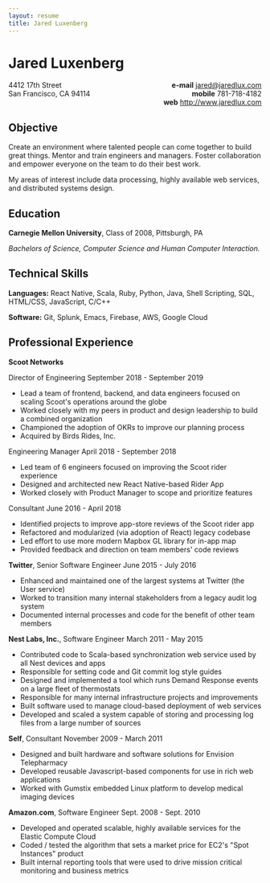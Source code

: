```yaml
---
layout: resume
title: Jared Luxenberg
---
```


Jared Luxenberg
===============

<div style="float: right; text-align: right;">
<strong>e-mail</strong> <a href="mailto:jared@jaredlux.com">jared@jaredlux.com</a><br/>
<strong>mobile</strong> 781-718-4182<br/>
<strong>web</strong> <a href="http://www.jaredlux.com">http://www.jaredlux.com</a>
</div>

<div>
4412 17th Street<br/>
San Francisco, CA 94114
</div>

<div style="clear: both; margin-bottom: 0.5em;"> </div>

Objective
---------
Create an environment where talented people can come together to build great things. Mentor and train 
engineers and managers. Foster collaboration and empower everyone on the team to do their best work.

My areas of interest include data processing, highly available web services, and distributed systems design.

Education
---------
**Carnegie Mellon University**, Class of 2008, Pittsburgh, PA

*Bachelors of Science, Computer Science and Human Computer Interaction.*

Technical Skills
----------------
**Languages:** React Native, Scala, Ruby, Python, Java, Shell Scripting, SQL, HTML/CSS, JavaScript, C/C++

**Software:** Git, Splunk, Emacs, Firebase, AWS, Google Cloud

Professional Experience
-----------------------

**Scoot Networks**

Director of Engineering <span class="len">September 2018 - September 2019</span>
* Lead a team of frontend, backend, and data engineers focused on scaling Scoot's operations around the globe
* Worked closely with my peers in product and design leadership to build a combined organization
* Championed the adoption of OKRs to improve our planning process
* Acquired by Birds Rides, Inc.

Engineering Manager <span class="len">April 2018 - September 2018</span>
* Led team of 6 engineers focused on improving the Scoot rider experience
* Designed and architected new React Native-based Rider App 
* Worked closely with Product Manager to scope and prioritize features

Consultant <span class="len">June 2016 - April 2018</span>

* Identified projects to improve app-store reviews of the Scoot rider app 
* Refactored and modularized (via adoption of React) legacy codebase 
* Led effort to use more modern Mapbox GL library for in-app map 
* Provided feedback and direction on team members' code reviews

**Twitter**, Senior Software Engineer <span class="len">June 2015 - July 2016</span>

* Enhanced and maintained one of the largest systems at Twitter (the User service)
* Worked to transition many internal stakeholders from a legacy audit log system
* Documented internal processes and code for the benefit of other team members

**Nest Labs, Inc.**, Software Engineer <span class="len">March 2011 - May 2015</span>

* Contributed code to Scala-based synchronization web service used by all Nest devices and apps
* Responsible for setting code and Git commit log style guides
* Designed and implemented a tool which runs Demand Response events on a large fleet of thermostats
* Responsible for many internal infrastructure projects and improvements
* Built software used to manage cloud-based deployment of web services
* Developed and scaled a system capable of storing and processing log files from a large number of sources

**Self**, Consultant <span class="len">November 2009 - March 2011</span>

* Designed and built hardware and software solutions for Envision Telepharmacy
* Developed reusable Javascript-based components for use in rich web applications
* Worked with Gumstix embedded Linux platform to develop medical imaging devices

**Amazon.com**, Software Engineer <span class="len">Sept. 2008 - Sept. 2010</span>

* Developed and operated scalable, highly available services for the Elastic Compute Cloud
* Coded / tested the algorithm that sets a market price for EC2's "Spot Instances" product
* Built internal reporting tools that were used to drive mission critical monitoring and business metrics
